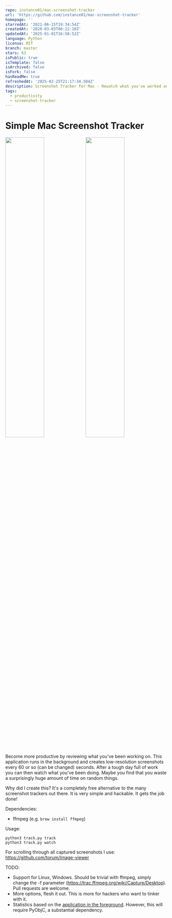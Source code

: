 ```yaml
---
repo: instance01/mac-screenshot-tracker
url: 'https://github.com/instance01/mac-screenshot-tracker'
homepage: ''
starredAt: '2021-06-15T19:34:54Z'
createdAt: '2020-03-03T08:22:10Z'
updatedAt: '2025-01-01T16:58:52Z'
language: Python
license: MIT
branch: master
stars: 63
isPublic: true
isTemplate: false
isArchived: false
isFork: false
hasReadMe: true
refreshedAt: '2025-02-25T21:17:34.504Z'
description: Screenshot Tracker for Mac - Rewatch what you've worked on.
tags:
  - productivity
  - screenshot-tracker
---
```


# Simple Mac Screenshot Tracker

<p float="left">
  <img src=".github/screen1.png" width="49%" />
  <img src=".github/screen2.png" width="49%" /> 
</p>

Become more productive by reviewing what you've been working on. This application runs in the background and creates low-resolution screenshots every 60 or so (can be changed) seconds. After a tough day full of work you can then watch what you've been doing. Maybe you find that you waste a surprisingly huge amount of time on random things.

Why did I create this? It's a completely free alternative to the many screenshot trackers out there. It is very simple and hackable. It gets the job done!

Dependencies:
* ffmpeg (e.g. `brew install ffmpeg`)

Usage:
```
python3 track.py track
python3 track.py watch
```

For scrolling through all captured screenshots I use: https://github.com/torum/Image-viewer

TODO:
* Support for Linux, Windows. Should be trivial with ffmpeg, simply change the -f parameter (https://trac.ffmpeg.org/wiki/Capture/Desktop). Pull requests are welcome.
* More options, flesh it out. This is more for hackers who want to tinker with it.
* Statistics based on the [application in the foreground](https://stackoverflow.com/questions/373020/finding-the-current-active-window-in-mac-os-x-using-python). However, this will require PyObjC, a substantial dependency.
